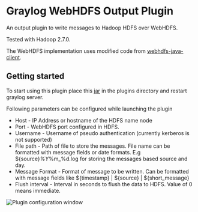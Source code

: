 # Graylog WebHDFS Output Plugin

An output plugin to write messages to Hadoop HDFS over WebHDFS.

Tested with Hadoop 2.7.0.

The WebHDFS implementation uses modified code from [webhdfs-java-client](https://github.com/zxs/webhdfs-java-client).

Getting started
---------------

To start using this plugin place this [jar](https://github.com/sivasamyk/graylog-plugin-output-webhdfs/releases/download/1.0.1/graylog-plugin-output-webhdfs-1.0.1.jar) in the plugins directory and restart graylog server. 

Following parameters can be configured while launching the plugin

* Host - IP Address or hostname of the HDFS name node
* Port - WebHDFS port configured in HDFS. 
* Username - Username of pseudo authentication (currently kerberos is not supported)
* File path - Path of file to store the messages. File name can be formatted with message fields or date formats. E.g ${source}_%Y_%m_%d.log for storing the messages based source and day.
* Message Format - Format of message to be written. Can be formatted with message fields like ${timestamp} | ${source} | ${short_message}
* Flush interval - Interval in seconds to flush the data to HDFS. Value of 0 means immediate.

![Plugin configuration window](https://github.com/sivasamyk/graylog-plugin-output-webhdfs/raw/master/webhdfs-plugin-config.png)

